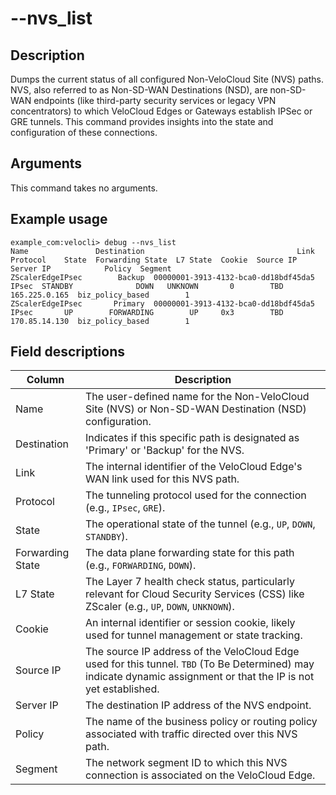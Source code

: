 #	--nvs_list

##	Description
Dumps the current status of all configured Non-VeloCloud Site (NVS) paths. NVS, also referred to as Non-SD-WAN Destinations (NSD), are non-SD-WAN endpoints (like third-party security services or legacy VPN concentrators) to which VeloCloud Edges or Gateways establish IPSec or GRE tunnels. This command provides insights into the state and configuration of these connections.

##  Arguments
This command takes no arguments.

##  Example usage
```
example_com:velocli> debug --nvs_list
Name               Destination                                  Link  Protocol    State  Forwarding State  L7 State  Cookie  Source IP      Server IP            Policy  Segment
ZScalerEdgeIPsec        Backup  00000001-3913-4132-bca0-dd18bdf45da5     IPsec  STANDBY              DOWN   UNKNOWN       0        TBD  165.225.0.165  biz_policy_based        1
ZScalerEdgeIPsec       Primary  00000001-3913-4132-bca0-dd18bdf45da5     IPsec       UP        FORWARDING        UP     0x3        TBD  170.85.14.130  biz_policy_based        1
```

##  Field descriptions
| Column           | Description                                                                                                |
|------------------|------------------------------------------------------------------------------------------------------------|
| Name             | The user-defined name for the Non-VeloCloud Site (NVS) or Non-SD-WAN Destination (NSD) configuration.      |
| Destination      | Indicates if this specific path is designated as 'Primary' or 'Backup' for the NVS.                        |
| Link             | The internal identifier of the VeloCloud Edge's WAN link used for this NVS path.                           |
| Protocol         | The tunneling protocol used for the connection (e.g., `IPsec`, `GRE`).                                     |
| State            | The operational state of the tunnel (e.g., `UP`, `DOWN`, `STANDBY`).                                       |
| Forwarding State | The data plane forwarding state for this path (e.g., `FORWARDING`, `DOWN`).                                |
| L7 State         | The Layer 7 health check status, particularly relevant for Cloud Security Services (CSS) like ZScaler (e.g., `UP`, `DOWN`, `UNKNOWN`). |
| Cookie           | An internal identifier or session cookie, likely used for tunnel management or state tracking.             |
| Source IP        | The source IP address of the VeloCloud Edge used for this tunnel. `TBD` (To Be Determined) may indicate dynamic assignment or that the IP is not yet established. |
| Server IP        | The destination IP address of the NVS endpoint.                                                            |
| Policy           | The name of the business policy or routing policy associated with traffic directed over this NVS path.     |
| Segment          | The network segment ID to which this NVS connection is associated on the VeloCloud Edge.                   |
